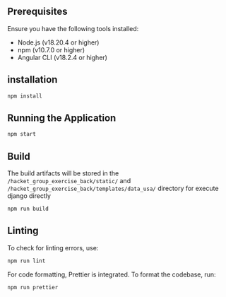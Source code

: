 ## Prerequisites

Ensure you have the following tools installed:

- Node.js (v18.20.4 or higher)
- npm (v10.7.0 or higher)
- Angular CLI (v18.2.4 or higher)

## installation

```bash
npm install
```

## Running the Application

```bash
npm start
```

## Build

The build artifacts will be stored in the `/hacket_group_exercise_back/static/` and `/hacket_group_exercise_back/templates/data_usa/` directory for execute django directly

```bash
npm run build
```

## Linting

To check for linting errors, use:

```bash
npm run lint
```

For code formatting, Prettier is integrated. To format the codebase, run:

```bash
npm run prettier
```
